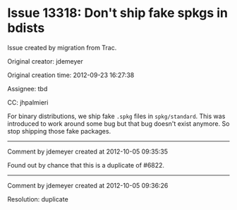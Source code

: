 # Issue 13318: Don't ship fake spkgs in bdists

Issue created by migration from Trac.

Original creator: jdemeyer

Original creation time: 2012-09-23 16:27:38

Assignee: tbd

CC:  jhpalmieri

For binary distributions, we ship fake `.spkg` files in `spkg/standard`.  This was introduced to work around some bug but that bug doesn't exist anymore.  So stop shipping those fake packages.


---

Comment by jdemeyer created at 2012-10-05 09:35:35

Found out by chance that this is a duplicate of #6822.


---

Comment by jdemeyer created at 2012-10-05 09:36:26

Resolution: duplicate
